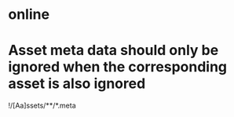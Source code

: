 # online

# Asset meta data should only be ignored when the corresponding asset is also ignored
!/[Aa]ssets/**/*.meta
